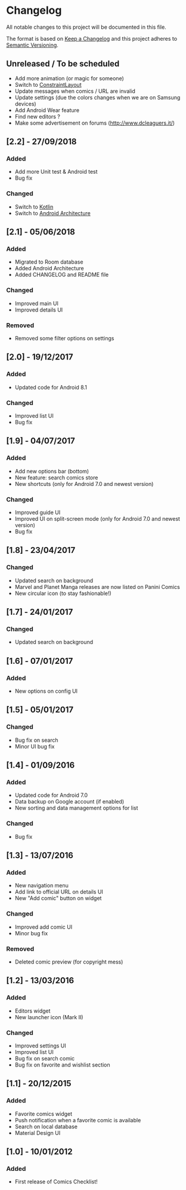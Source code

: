 # Changelog
All notable changes to this project will be documented in this file.

The format is based on [Keep a Changelog](http://keepachangelog.com/en/1.0.0/)
and this project adheres to [Semantic Versioning](http://semver.org/spec/v2.0.0.html).

## Unreleased / To be scheduled
- Add more animation (or magic for someone)
- Switch to [ConstraintLayout](https://developer.android.com/reference/android/support/constraint/ConstraintLayout)
- Update messages when comics / URL are invalid
- Update settings (due the colors changes when we are on Samsung devices)
- Add Android Wear feature
- Find new editors ?
- Make some advertisement on forums (http://www.dcleaguers.it/)

## [2.2] - 27/09/2018
### Added
- Add more Unit test & Android test
- Bug fix

### Changed
- Switch to [Kotlin](https://developer.android.com/kotlin/)
- Switch to [Android Architecture](https://developer.android.com/topic/libraries/architecture/)

## [2.1] - 05/06/2018
### Added
- Migrated to Room database
- Added Android Architecture
- Added CHANGELOG and README file

### Changed
- Improved main UI
- Improved details UI

### Removed
- Removed some filter options on settings

## [2.0] - 19/12/2017
### Added
- Updated code for Android 8.1

### Changed
- Improved list UI
- Bug fix

## [1.9] - 04/07/2017
### Added
- Add new options bar (bottom)
- New feature: search comics store
- New shortcuts (only for Android 7.0 and newest version)

### Changed
- Improved guide UI
- Improved UI on split-screen mode (only for Android 7.0 and newest version)
- Bug fix

## [1.8] - 23/04/2017
### Changed
- Updated search on background
- Marvel and Planet Manga releases are now listed on Panini Comics
- New circular icon (to stay fashionable!)

## [1.7] - 24/01/2017
### Changed
- Updated search on background

## [1.6] - 07/01/2017
### Added
- New options on config UI

## [1.5] - 05/01/2017
### Changed
- Bug fix on search
- Minor UI bug fix

## [1.4] - 01/09/2016
### Added
- Updated code for Android 7.0
- Data backup on Google account (if enabled)
- New sorting and data management options for list 

### Changed
- Bug fix

## [1.3] - 13/07/2016
### Added
- New navigation menu
- Add link to official URL on details UI
- New "Add comic" button on widget

### Changed
- Improved add comic UI
- Minor bug fix

### Removed
- Deleted comic preview (for copyright mess)

## [1.2] - 13/03/2016
### Added
- Editors widget
- New launcher icon (Mark II)

### Changed
- Improved settings UI
- Improved list UI
- Bug fix on search comic
- Bug fix on favorite and wishlist section

## [1.1] - 20/12/2015
### Added
- Favorite comics widget
- Push notification when a favorite comic is available
- Search on local database
- Material Design UI

## [1.0] - 10/01/2012
### Added
- First release of Comics Checklist!